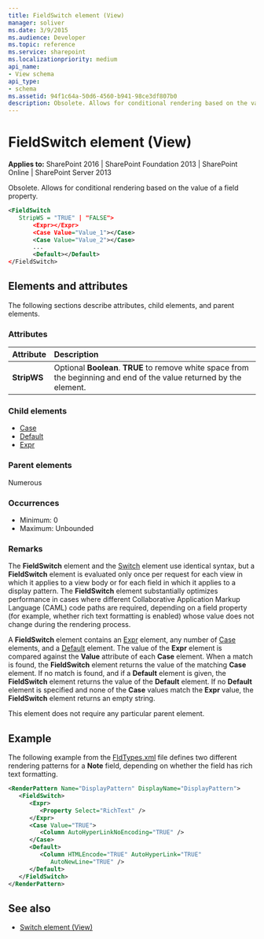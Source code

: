 ```yaml
---
title: FieldSwitch element (View)
manager: soliver
ms.date: 3/9/2015
ms.audience: Developer
ms.topic: reference
ms.service: sharepoint
ms.localizationpriority: medium
api_name:
- View schema
api_type:
- schema
ms.assetid: 94f1c64a-50d6-4560-b941-98ce3df807b0
description: Obsolete. Allows for conditional rendering based on the value of a field property. 
---
```


# FieldSwitch element (View)

**Applies to:** SharePoint 2016 | SharePoint Foundation 2013 | SharePoint Online | SharePoint Server 2013
  
Obsolete. Allows for conditional rendering based on the value of a field property. 
  
```XML
<FieldSwitch
   StripWS = "TRUE" | "FALSE">
       <Expr></Expr>
       <Case Value="Value_1"></Case>
       <Case Value="Value_2"></Case>
       ...
       <Default></Default>
</FieldSwitch>
```

## Elements and attributes

The following sections describe attributes, child elements, and parent elements.

### Attributes

|**Attribute**|**Description**|
|:-----|:-----|
|**StripWS** <br/> |Optional **Boolean**. **TRUE** to remove white space from the beginning and end of the value returned by the element.  <br/> |
   
### Child elements

- [Case](case-element-view.md)
- [Default](default-element-view.md)
- [Expr](expr-element-view.md)
   
### Parent elements

Numerous 
   
### Occurrences

- Minimum: 0
- Maximum: Unbounded  
   
### Remarks

The **FieldSwitch** element and the [Switch](switch-element-view.md) element use identical syntax, but a **FieldSwitch** element is evaluated only once per request for each view in which it applies to a view body or for each field in which it applies to a display pattern. The **FieldSwitch** element substantially optimizes performance in cases where different Collaborative Application Markup Language (CAML) code paths are required, depending on a field property (for example, whether rich text formatting is enabled) whose value does not change during the rendering process. 
  
A **FieldSwitch** element contains an [Expr](expr-element-view.md) element, any number of [Case](case-element-view.md) elements, and a [Default](default-element-view.md) element. The value of the **Expr** element is compared against the **Value** attribute of each **Case** element. When a match is found, the **FieldSwitch** element returns the value of the matching **Case** element. If no match is found, and if a **Default** element is given, the **FieldSwitch** element returns the value of the **Default** element. If no **Default** element is specified and none of the **Case** values match the **Expr** value, the **FieldSwitch** element returns an empty string. 
  
This element does not require any particular parent element.
  
## Example

The following example from the [FldTypes.xml](https://msdn.microsoft.com/library/8f8db866-03f8-4001-aae3-4c4102a7aed6%28Office.15%29.aspx) file defines two different rendering patterns for a **Note** field, depending on whether the field has rich text formatting. 
  
```XML
<RenderPattern Name="DisplayPattern" DisplayName="DisplayPattern">
   <FieldSwitch>
      <Expr>
         <Property Select="RichText" />
      </Expr>
      <Case Value="TRUE">
         <Column AutoHyperLinkNoEncoding="TRUE" />
      </Case>
      <Default>
         <Column HTMLEncode="TRUE" AutoHyperLink="TRUE" 
            AutoNewLine="TRUE" />
      </Default>
   </FieldSwitch>
</RenderPattern>
```

## See also

- [Switch element (View)](switch-element-view.md)

